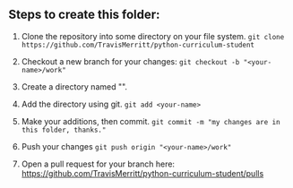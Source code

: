 ## Steps to create this folder:

1. Clone the repository into some directory on your file system.
`git clone https://github.com/TravisMerritt/python-curriculum-student`

2. Checkout a new branch for your changes:
`git checkout -b "<your-name>/work"`

3. Create a directory named "<your-name>".

4. Add the directory using git.
`git add <your-name>`

5. Make your additions, then commit.
`git commit -m "my changes are in this folder, thanks."`

6. Push your changes
`git push origin "<your-name>/work"`

7. Open a pull request for your branch here:
https://github.com/TravisMerritt/python-curriculum-student/pulls